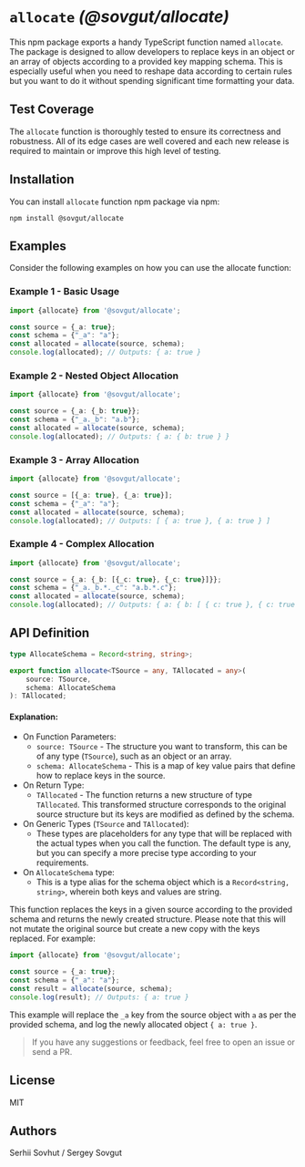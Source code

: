 # `allocate` _(@sovgut/allocate)_

This npm package exports a handy TypeScript function named `allocate`. The package is designed to allow developers to
replace keys in an object or an array of objects according to a provided key mapping schema. This is especially useful
when you need to reshape data according to certain rules but you want to do it without spending significant time
formatting your data.

## Test Coverage

The `allocate` function is thoroughly tested to ensure its correctness and robustness. All of its edge cases are well
covered and each new release is required to maintain or improve this high level of testing.

## Installation

You can install `allocate` function npm package via npm:

`npm install @sovgut/allocate`

## Examples

Consider the following examples on how you can use the allocate function:

### Example 1 - Basic Usage

```typescript
import {allocate} from '@sovgut/allocate';

const source = {_a: true};
const schema = {"_a": "a"};
const allocated = allocate(source, schema);
console.log(allocated); // Outputs: { a: true }
```

### Example 2 - Nested Object Allocation

```typescript
import {allocate} from '@sovgut/allocate';

const source = {_a: {_b: true}};
const schema = {"_a._b": "a.b"};
const allocated = allocate(source, schema);
console.log(allocated); // Outputs: { a: { b: true } }
```

### Example 3 - Array Allocation

```typescript
import {allocate} from '@sovgut/allocate';

const source = [{_a: true}, {_a: true}];
const schema = {"_a": "a"};
const allocated = allocate(source, schema);
console.log(allocated); // Outputs: [ { a: true }, { a: true } ]
```

### Example 4 - Complex Allocation

```typescript
import {allocate} from '@sovgut/allocate';

const source = {_a: {_b: [{_c: true}, {_c: true}]}};
const schema = {"_a._b.*._c": "a.b.*.c"};
const allocated = allocate(source, schema);
console.log(allocated); // Outputs: { a: { b: [ { c: true }, { c: true } ] } }
```

## API Definition

```typescript
type AllocateSchema = Record<string, string>;

export function allocate<TSource = any, TAllocated = any>(
    source: TSource,
    schema: AllocateSchema
): TAllocated;
```

#### Explanation:

- On Function Parameters:
    - `source: TSource` - The structure you want to transform, this can be of any type (`TSource`), such as an object or
      an array.
    - `schema: AllocateSchema` - This is a map of key value pairs that define how to replace keys in the source.
- On Return Type:
    - `TAllocated` - The function returns a new structure of type `TAllocated`. This transformed structure corresponds
      to the original source structure but its keys are modified as defined by the schema.
- On Generic Types (`TSource` and `TAllocated`):
    - These types are placeholders for any type that will be replaced with the actual types when you call the function.
      The default type is any, but you can specify a more precise type according to your requirements.
- On `AllocateSchema` type:
    - This is a type alias for the schema object which is a `Record<string, string>`, wherein both keys and values are
      string.

This function replaces the keys in a given source according to the provided schema and returns the newly created
structure. Please note that this will not mutate the original source but create a new copy with the keys replaced.
For example:

```typescript
import {allocate} from '@sovgut/allocate';

const source = {_a: true};
const schema = {"_a": "a"};
const result = allocate(source, schema);
console.log(result); // Outputs: { a: true }
```

This example will replace the `_a` key from the source object with `a` as per the provided schema, and log the newly
allocated object `{ a: true }`.

> If you have any suggestions or feedback, feel free to open an issue or send a PR.

## License

MIT

## Authors

Serhii Sovhut / Sergey Sovgut